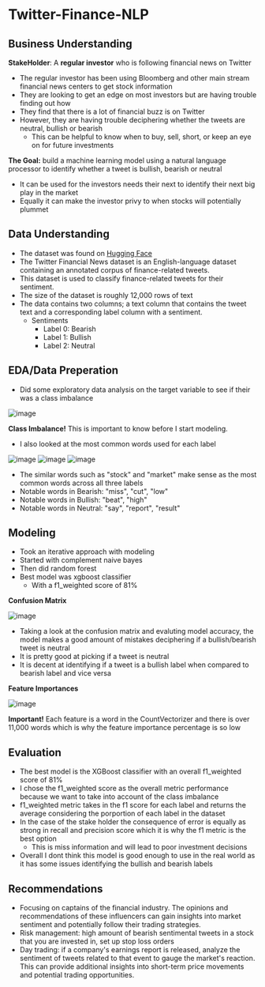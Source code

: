 # Twitter-Finance-NLP
## Business Understanding
**StakeHolder**: A **regular investor** who is following financial news on Twitter
- The regular investor has been using Bloomberg and other main stream financial news centers to get stock information
- They are looking to get an edge on most investors but are having trouble finding out how
- They find that there is a lot of financial buzz is on Twitter
- However, they are having trouble deciphering whether the tweets are neutral, bullish or bearish
    - This can be helpful to know when to buy, sell, short, or keep an eye on for future investments

**The Goal:** build a machine learning model using a natural language processor to identify whether a tweet is bullish, bearish or neutral
- It can be used for the investors needs  their next to identify their next big play in the market
- Equally it can make the investor privy to when stocks will potentially plummet

## Data Understanding
- The dataset was found on [Hugging Face](https://huggingface.co/datasets/zeroshot/twitter-financial-news-sentiment)
- The Twitter Financial News dataset is an English-language dataset containing an annotated corpus of finance-related tweets. 
- This dataset is used to classify finance-related tweets for their sentiment.
- The size of the dataset is roughly 12,000 rows of text
- The data contains two columns; a text column that contains the tweet text and a corresponding label column with a sentiment.
    - Sentiments
         - Label 0: Bearish
         - Label 1: Bullish
         - Label 2: Neutral

## EDA/Data Preperation

- Did some exploratory data analysis on the target variable to see if their was a class imbalance

![image](https://github.com/ddcots24/Twitter-Finance-NLP/assets/131708046/66e7e620-396f-4b0e-9153-ae48d53a427e)

**Class Imbalance!** This is important to know before I start modeling.


- I also looked at the most common words used for each label

![image](https://github.com/ddcots24/Twitter-Finance-NLP/assets/131708046/b30dba1b-83ee-42a2-a743-dfeddf6c06cc)
![image](https://github.com/ddcots24/Twitter-Finance-NLP/assets/131708046/d0ace2e3-e2c5-4309-ac7e-9e33ec0f95bb)
![image](https://github.com/ddcots24/Twitter-Finance-NLP/assets/131708046/e4904879-734b-41f3-865a-8ac8e4a68e67)

- The similar words such as "stock" and "market" make sense as the most common words across all three labels
- Notable words in Bearish: "miss", "cut", "low"
- Notable words in Bullish: "beat", "high"
- Notable words in Neutral: "say", "report", "result"

## Modeling

- Took an iterative approach with modeling
- Started with complement naive bayes
- Then did random forest
- Best model was xgboost classifier
    - With a f1_weighted score of 81%

**Confusion Matrix**

![image](https://github.com/ddcots24/Twitter-Finance-NLP/assets/131708046/dc8868bf-0183-4657-b66b-48d386147e05)

- Taking a look at the confusion matrix and evaluting model accuracy, the model makes a good amount of mistakes deciphering if a bullish/bearish tweet is neutral
- It is pretty good at picking if a tweet is neutral
- It is decent at identifying if a tweet is a bullish label when compared to bearish label and vice versa

**Feature Importances**

![image](https://github.com/ddcots24/Twitter-Finance-NLP/assets/131708046/14daad4c-783a-4bff-a449-8375653562c0)

**Important!** Each feature is a word in the CountVectorizer and there is over 11,000 words which is why the feature importance percentage is so low


## Evaluation

- The best model is the XGBoost classifier with an overall f1_weighted score of 81%
- I chose the f1_weighted score as the overall metric performance because we want to take into account of the class imbalance
- f1_weighted metric takes in the f1 score for each label and returns the average considering the porportion of each label in the dataset
- In the case of the stake holder the consequence of error is equally as strong in recall and precision score which it is why the f1 metric is the best option
    - This is miss information and will lead to poor investment decisions
- Overall I dont think this model is good enough to use in the real world as it has some issues identifying the bullish and bearish labels

## Recommendations

- Focusing on captains of the financial industry. The opinions and recommendations of these influencers can gain insights into market sentiment and potentially follow their trading strategies.
- Risk management: high amount of bearish sentimental tweets in a stock that you are invested in, set up stop loss orders
- Day trading: if a company's earnings report is released, analyze the sentiment of tweets related to that event to gauge the market's reaction. This can provide additional insights into short-term price movements and potential trading opportunities.



